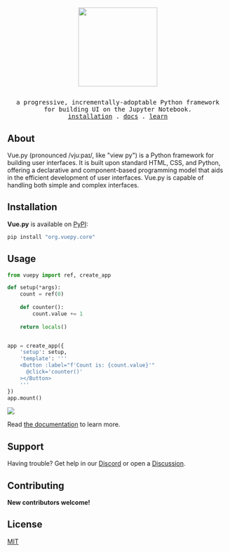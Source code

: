 <h1>
  <p align="center" style="color: #16b8f3">
    <img width="180" src="https://github.com/vuepy/vuepy/blob/master/docs/assets/vuepy-logo.svg?raw=true">
    <!--
    <img src="./docs/assets/vuepy-logo.svg" width="180">
    <img src="https://github.com/vuepy/vuepy/blob/master/docs/assets/vuepy-logo.svg?raw=true"
         alt="vue.py logo." width="120" style="vertical-align: middle"
    >Vue.py
    -->
  </p>
</h1>
<samp>
  <p align="center">
    <span>a progressive, incrementally-adoptable Python framework <br>for building UI on the Jupyter Notebook.</span>
      <br>
      <a href="#installation">installation</a> .
      <a href="https://www.vuepy.org/guide/introduction.html">docs</a> .
      <!--<a href="">discord</a> .-->
      <a href="https://www.vuepy.org/guide/quick-start.html">learn</a>
  </p>
</samp>

## About

Vue.py (pronounced /vjuːpaɪ/, like "view py") is a Python framework for building user interfaces. It is built upon standard HTML, CSS, and Python, offering a declarative and component-based programming model that aids in the efficient development of user interfaces. Vue.py is capable of handling both simple and complex interfaces.

## Installation

**Vue.py** is available on [PyPI](https://pypi.org/project/org.vuepy.core/):

```bash
pip install "org.vuepy.core"
```

## Usage

```python
from vuepy import ref, create_app

def setup(*args):
    count = ref(0)
    
    def counter():
        count.value += 1
    
    return locals()


app = create_app({
    'setup': setup,
    'template': '''
    <Button :label="f'Count is: {count.value}'" 
      @click='counter()'
    ></Button>
    '''
})
app.mount()
```

![](https://github.com/vuepy/vuepy/blob/master/docs/assets/readme-demo.gif?raw=true)


Read [the documentation](https://www.vuepy.org/guide/quick-start.html) to learn
more.

## Support

Having trouble? Get help in our [Discord](https://discord.gg/) or open
a [Discussion](https://github.com/vuepy/vuepy/issues/new).

## Contributing

**New contributors welcome!** 
<!--Check out our
[Contributors Guide](./CONTRIBUTING.md) for help getting started.

Join us on [Discord](https://discord.gg/) to meet other maintainers.
We'll help you get your first contribution in no time!
-->

## License

[MIT](https://github.com/vuepy/vuepy/blob/master/LICENSE)